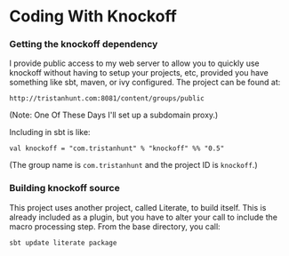 Coding With Knockoff
====================



### Getting the knockoff dependency

I provide public access to my web server to allow you to quickly use knockoff
without having to setup your projects, etc, provided you have something like sbt,
maven, or ivy configured. The project can be found at:

    http://tristanhunt.com:8081/content/groups/public

(Note: One Of These Days I'll set up a subdomain proxy.)

Including in sbt is like:

    val knockoff = "com.tristanhunt" % "knockoff" %% "0.5"

(The group name is `com.tristanhunt` and the project ID is `knockoff`.)


### Building knockoff source

This project uses another project, called Literate, to build itself. This is already
included as a plugin, but you have to alter your call to include the macro
processing step. From the base directory, you call:

    sbt update literate package
